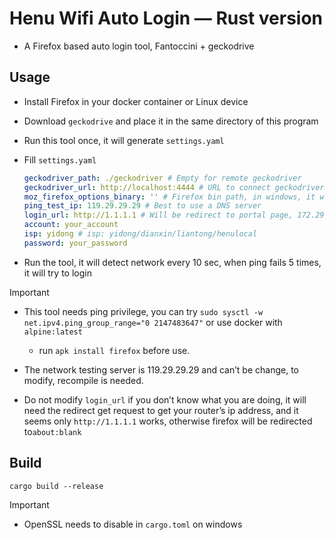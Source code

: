 # Henu Wifi Auto Login — Rust version

* A Firefox based auto login tool, Fantoccini + geckodrive

## Usage

* Install Firefox in your docker container or Linux device

* Download `geckodrive` and place it in the same directory of this program

* Run this tool once, it will generate `settings.yaml`

* Fill `settings.yaml`

  ```yaml
  geckodriver_path: ./geckodriver # Empty for remote geckodriver
  geckodriver_url: http://localhost:4444 # URL to connect geckodriver
  moz_firefox_options_binary: '' # Firefox bin path, in windows, it won't find automatically
  ping_test_ip: 119.29.29.29 # Best to use a DNS server
  login_url: http://1.1.1.1 # Will be redirect to portal page, 172.29.35.36
  account: your_account
  isp: yidong # isp: yidong/dianxin/liantong/henulocal
  password: your_password
  ```

* Run the tool, it will detect network every 10 sec, when ping fails 5 times, it will try to login

> [!IMPORTANT]
>
> * This tool needs ping privilege, you can try `sudo sysctl -w net.ipv4.ping_group_range="0 2147483647"` or use docker with `alpine:latest`
>   * run `apk install firefox` before use.
>
> * The network testing server is 119.29.29.29 and can’t be change, to modify, recompile is needed.
> * Do not modify `login_url` if you don’t know what you are doing, it will need the redirect get request to get your router’s ip address, and it seems only `http://1.1.1.1` works, otherwise firefox will be redirected to`about:blank`

## Build

```
cargo build --release
```

> [!IMPORTANT]
>
> * OpenSSL needs to disable in `cargo.toml` on windows
